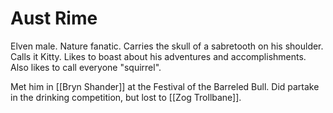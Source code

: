 # Aust Rime
Elven male. Nature fanatic. Carries the skull of a sabretooth on his shoulder. Calls it Kitty. Likes to boast about his adventures and accomplishments. Also likes to call everyone "squirrel".

Met him in [[Bryn Shander]] at the Festival of the Barreled Bull. Did partake in the drinking competition, but lost to [[Zog Trollbane]].